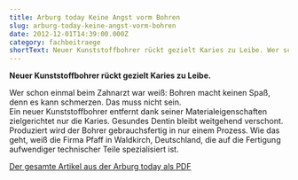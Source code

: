 ```yaml
---
title: Arburg today Keine Angst vorm Bohren
slug: arburg-today-keine-angst-vorm-bohren
date: 2012-12-01T14:39:00.000Z
category: fachbeitraege
shortText: Neuer Kunststoffbohrer rückt gezielt Karies zu Leibe. Wer schon einmal beim Zahnarzt war weiß Bohren macht keinen Spaß, denn es kann schmerzen. Das muss nicht …
---
```


<p><strong>Neuer Kunststoffbohrer rückt gezielt Karies zu Leibe.</strong></p>



Wer schon einmal beim Zahnarzt war weiß: Bohren macht keinen Spaß, denn es kann schmerzen. Das muss nicht sein.<br>Ein neuer Kunststoffbohrer entfernt dank seiner Materialeigenschaften zielgerichtet nur die Karies. Gesundes Dentin bleibt weitgehend verschont. Produziert wird der Bohrer gebrauchsfertig in nur einem Prozess. Wie das geht, weiß die Firma Pfaff in Waldkirch, Deutschland, die auf die Fertigung aufwendiger technischer Teile spezialisiert ist.</p>



<p><a href="/downloads/Arburg-today.pdf" target="_blank" rel="noreferrer noopener" aria-label=" (öffnet in neuem Tab)">Der gesamte Artikel aus der Arburg today als PDF</a></p>

